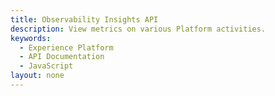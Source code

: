 ```yaml
---
title: Observability Insights API
description: View metrics on various Platform activities.
keywords: 
  - Experience Platform
  - API Documentation
  - JavaScript
layout: none
--- 
```

<RedoclyAPIBlock src="/experience-platform-apis/swagger-specs/observability-insights.yaml"/>
